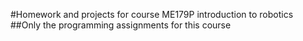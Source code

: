 #Homework and projects for course ME179P introduction to robotics
##Only the programming assignments for this course

